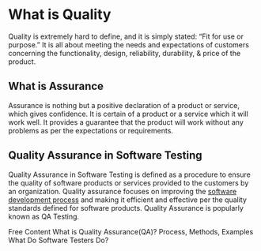 # What is Quality

Quality is extremely hard to define, and it is simply stated: “Fit for use or purpose.” It is all about meeting the needs and expectations of customers concerning the functionality, design, reliability, durability, & price of the product.

## What is Assurance

Assurance is nothing but a positive declaration of a product or service, which gives confidence. It is certain of a product or a service which it will work well. It provides a guarantee that the product will work without any problems as per the expectations or requirements.

## Quality Assurance in Software Testing

Quality Assurance in Software Testing is defined as a procedure to ensure the quality of software products or services provided to the customers by an organization. Quality assurance focuses on improving the [software development process](https://www.guru99.com/software-development-life-cycle-tutorial.html) and making it efficient and effective per the quality standards defined for software products. Quality Assurance is popularly known as QA Testing.

<ResourceGroupTitle>Free Content</ResourceGroupTitle>
<BadgeLink colorScheme='yellow' badgeText='Read' href='https://www.guru99.com/all-about-quality-assurance.html'>What is Quality Assurance(QA)? Process, Methods, Examples</BadgeLink>
<BadgeLink colorScheme='yellow' badgeText='Read' href='https://www.ministryoftesting.com/dojo/lessons/what-do-software-testers-do-version-0-1'>What Do Software Testers Do?</BadgeLink>
